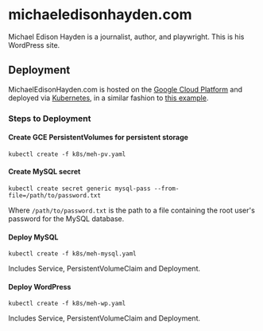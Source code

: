 # michaeledisonhayden.com

Michael Edison Hayden is a journalist, author, and playwright. This is his
WordPress site.

## Deployment

MichaelEdisonHayden.com is hosted on the [Google Cloud Platform](https://console.cloud.google.com/home/dashboard?project=michaeledisonhaydendotcom)
and deployed via [Kubernetes](http://kubernetes.io/docs/), in a similar fashion
to [this example](https://github.com/kubernetes/kubernetes/tree/master/examples/mysql-wordpress-pd).

### Steps to Deployment

#### Create GCE PersistentVolumes for persistent storage

`kubectl create -f k8s/meh-pv.yaml`

#### Create MySQL secret

`kubectl create secret generic mysql-pass --from-file=/path/to/password.txt`

Where `/path/to/password.txt` is the path to a file containing the root user's
password for the MySQL database.

#### Deploy MySQL

`kubectl create -f k8s/meh-mysql.yaml`

Includes Service, PersistentVolumeClaim and Deployment.

#### Deploy WordPress

`kubectl create -f k8s/meh-wp.yaml`

Includes Service, PersistentVolumeClaim and Deployment.

